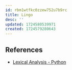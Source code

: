 ```yaml
---
id: rbm1wtfkc0zzew752u7b9rc
title: Lingo
desc: ''
updated: 1724580539971
created: 1724579280643
---
```


## References


- [Lexical Analysis - Python](https://docs.python.org/3/reference/lexical_analysis.html#)
